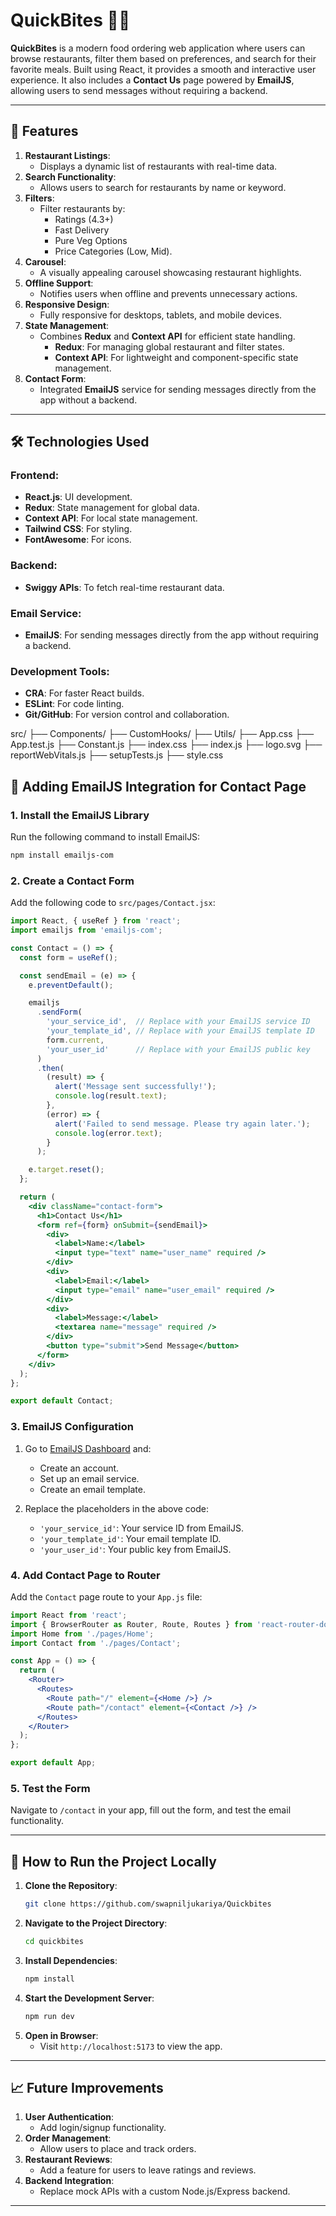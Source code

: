 # QuickBites 🍔🍕  

**QuickBites** is a modern food ordering web application where users can browse restaurants, filter them based on preferences, and search for their favorite meals. Built using React, it provides a smooth and interactive user experience. It also includes a **Contact Us** page powered by **EmailJS**, allowing users to send messages without requiring a backend.

---

## 🌟 Features

1. **Restaurant Listings**:
   - Displays a dynamic list of restaurants with real-time data.
2. **Search Functionality**:
   - Allows users to search for restaurants by name or keyword.
3. **Filters**:
   - Filter restaurants by:
     - Ratings (4.3+)
     - Fast Delivery
     - Pure Veg Options
     - Price Categories (Low, Mid).
4. **Carousel**:
   - A visually appealing carousel showcasing restaurant highlights.
5. **Offline Support**:
   - Notifies users when offline and prevents unnecessary actions.
6. **Responsive Design**:
   - Fully responsive for desktops, tablets, and mobile devices.
7. **State Management**:
   - Combines **Redux** and **Context API** for efficient state handling.
     - **Redux**: For managing global restaurant and filter states.
     - **Context API**: For lightweight and component-specific state management.
8. **Contact Form**:
   - Integrated **EmailJS** service for sending messages directly from the app without a backend.

---

## 🛠️ Technologies Used

### Frontend:
- **React.js**: UI development.
- **Redux**: State management for global data.
- **Context API**: For local state management.
- **Tailwind CSS**: For styling.
- **FontAwesome**: For icons.

### Backend:
- **Swiggy APIs**: To fetch real-time restaurant data.

### Email Service:
- **EmailJS**: For sending messages directly from the app without requiring a backend.

### Development Tools:
- **CRA**: For faster React builds.
- **ESLint**: For code linting.
- **Git/GitHub**: For version control and collaboration.


src/
├── Components/
├── CustomHooks/
├── Utils/
├── App.css
├── App.test.js
├── Constant.js
├── index.css
├── index.js
├── logo.svg
├── reportWebVitals.js
├── setupTests.js
├── style.css






## 📩 Adding EmailJS Integration for Contact Page

### 1. **Install the EmailJS Library**
Run the following command to install EmailJS:

```bash
npm install emailjs-com
```

### 2. **Create a Contact Form**
Add the following code to `src/pages/Contact.jsx`:

```jsx
import React, { useRef } from 'react';
import emailjs from 'emailjs-com';

const Contact = () => {
  const form = useRef();

  const sendEmail = (e) => {
    e.preventDefault();

    emailjs
      .sendForm(
        'your_service_id',  // Replace with your EmailJS service ID
        'your_template_id', // Replace with your EmailJS template ID
        form.current,
        'your_user_id'      // Replace with your EmailJS public key
      )
      .then(
        (result) => {
          alert('Message sent successfully!');
          console.log(result.text);
        },
        (error) => {
          alert('Failed to send message. Please try again later.');
          console.log(error.text);
        }
      );

    e.target.reset();
  };

  return (
    <div className="contact-form">
      <h1>Contact Us</h1>
      <form ref={form} onSubmit={sendEmail}>
        <div>
          <label>Name:</label>
          <input type="text" name="user_name" required />
        </div>
        <div>
          <label>Email:</label>
          <input type="email" name="user_email" required />
        </div>
        <div>
          <label>Message:</label>
          <textarea name="message" required />
        </div>
        <button type="submit">Send Message</button>
      </form>
    </div>
  );
};

export default Contact;
```

### 3. **EmailJS Configuration**
1. Go to [EmailJS Dashboard](https://www.emailjs.com/) and:
   - Create an account.
   - Set up an email service.
   - Create an email template.

2. Replace the placeholders in the above code:
   - `'your_service_id'`: Your service ID from EmailJS.
   - `'your_template_id'`: Your email template ID.
   - `'your_user_id'`: Your public key from EmailJS.

### 4. **Add Contact Page to Router**
Add the `Contact` page route to your `App.js` file:

```jsx
import React from 'react';
import { BrowserRouter as Router, Route, Routes } from 'react-router-dom';
import Home from './pages/Home';
import Contact from './pages/Contact';

const App = () => {
  return (
    <Router>
      <Routes>
        <Route path="/" element={<Home />} />
        <Route path="/contact" element={<Contact />} />
      </Routes>
    </Router>
  );
};

export default App;
```

### 5. **Test the Form**
Navigate to `/contact` in your app, fill out the form, and test the email functionality.

---

## 🚀 How to Run the Project Locally

1. **Clone the Repository**:
   ```bash
   git clone https://github.com/swapniljukariya/Quickbites
   ```
2. **Navigate to the Project Directory**:
   ```bash
   cd quickbites
   ```
3. **Install Dependencies**:
   ```bash
   npm install
   ```
4. **Start the Development Server**:
   ```bash
   npm run dev
   ```
5. **Open in Browser**:
   - Visit `http://localhost:5173` to view the app.

---

## 📈 Future Improvements

1. **User Authentication**:
   - Add login/signup functionality.
2. **Order Management**:
   - Allow users to place and track orders.
3. **Restaurant Reviews**:
   - Add a feature for users to leave ratings and reviews.
4. **Backend Integration**:
   - Replace mock APIs with a custom Node.js/Express backend.

---


